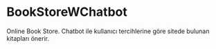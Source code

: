 # BookStoreWChatbot
 Online Book Store. Chatbot ile kullanıcı tercihlerine göre sitede bulunan kitapları önerir.
